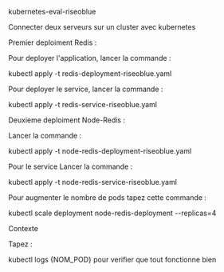  kubernetes-eval-riseoblue 
 
 Connecter deux serveurs sur un cluster avec kubernetes
 

 Premier deploiment Redis : 
 
Pour deployer l'application, lancer la commande : 

kubectl apply -t redis-deployment-riseoblue.yaml


Pour deployer le service, lancer la commande : 

kubectl apply -t redis-service-riseoblue.yaml



Deuxieme deploiment Node-Redis : 

Lancer la commande : 

kubectl apply -t node-redis-deployment-riseoblue.yaml

Pour le service Lancer la commande : 

kubectl apply -t node-redis-service-riseoblue.yaml


Pour augmenter le nombre de pods tapez cette commande :

kubectl scale deployment node-redis-deployment --replicas=4




Contexte 

Tapez : 

kubectl logs {NOM_POD} pour verifier que tout fonctionne bien
